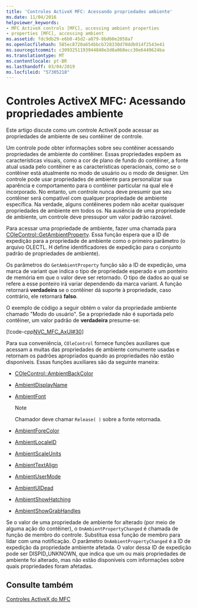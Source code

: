 ```yaml
---
title: 'Controles ActiveX MFC: Acessando propriedades ambiente'
ms.date: 11/04/2016
helpviewer_keywords:
- MFC ActiveX controls [MFC], accessing ambient properties
- properties [MFC], accessing ambient
ms.assetid: fdc9db29-e6b0-45d2-a879-8bd60e2058a7
ms.openlocfilehash: 585ec8720a654bbcb728330d70ddb914f2543e41
ms.sourcegitcommit: c3093251193944840e3d0a068ecc30e6449624ba
ms.translationtype: MT
ms.contentlocale: pt-BR
ms.lasthandoff: 03/04/2019
ms.locfileid: "57305218"
---
```

# <a name="mfc-activex-controls-accessing-ambient-properties"></a>Controles ActiveX MFC: Acessando propriedades ambiente

Este artigo discute como um controle ActiveX pode acessar as propriedades de ambiente de seu contêiner de controle.

Um controle pode obter informações sobre seu contêiner acessando propriedades de ambiente do contêiner. Essas propriedades expõem as características visuais, como a cor de plano de fundo do contêiner, a fonte atual usada pelo contêiner e as características operacionais, como se o contêiner está atualmente no modo de usuário ou o modo de designer. Um controle pode usar propriedades de ambiente para personalizar sua aparência e comportamento para o contêiner particular na qual ele é incorporado. No entanto, um controle nunca deve presumir que seu contêiner será compatível com qualquer propriedade de ambiente específica. Na verdade, alguns contêineres podem não aceitar quaisquer propriedades de ambiente em todos os. Na ausência de uma propriedade de ambiente, um controle deve pressupor um valor padrão razoável.

Para acessar uma propriedade de ambiente, fazer uma chamada para [COleControl::GetAmbientProperty](../mfc/reference/colecontrol-class.md#getambientproperty). Essa função espera que a ID de expedição para a propriedade de ambiente como o primeiro parâmetro (o arquivo OLECTL. H define identificadores de expedição para o conjunto padrão de propriedades de ambiente).

Os parâmetros do `GetAmbientProperty` função são a ID de expedição, uma marca de variant que indica o tipo de propriedade esperado e um ponteiro de memória em que o valor deve ser retornado. O tipo de dados ao qual se refere a esse ponteiro irá variar dependendo da marca variant. A função retornará **verdadeira** se o contêiner dá suporte à propriedade, caso contrário, ele retornará **falso**.

O exemplo de código a seguir obtém o valor da propriedade ambiente chamado "Modo do usuário". Se a propriedade não é suportada pelo contêiner, um valor padrão de **verdadeira** presume-se:

[!code-cpp[NVC_MFC_AxUI#30](../mfc/codesnippet/cpp/mfc-activex-controls-accessing-ambient-properties_1.cpp)]

Para sua conveniência, `COleControl` fornece funções auxiliares que acessam a muitas das propriedades de ambiente comumente usadas e retornam os padrões apropriados quando as propriedades não estão disponíveis. Essas funções auxiliares são da seguinte maneira:

- [COleControl::AmbientBackColor](../mfc/reference/colecontrol-class.md#ambientbackcolor)

- [AmbientDisplayName](../mfc/reference/colecontrol-class.md#ambientdisplayname)

- [AmbientFont](../mfc/reference/colecontrol-class.md#ambientfont)

    > [!NOTE]
    >  Chamador deve chamar `Release( )` sobre a fonte retornada.

- [AmbientForeColor](../mfc/reference/colecontrol-class.md#ambientforecolor)

- [AmbientLocaleID](../mfc/reference/colecontrol-class.md#ambientlocaleid)

- [AmbientScaleUnits](../mfc/reference/colecontrol-class.md#ambientscaleunits)

- [AmbientTextAlign](../mfc/reference/colecontrol-class.md#ambienttextalign)

- [AmbientUserMode](../mfc/reference/colecontrol-class.md#ambientusermode)

- [AmbientUIDead](../mfc/reference/colecontrol-class.md#ambientuidead)

- [AmbientShowHatching](../mfc/reference/colecontrol-class.md#ambientshowhatching)

- [AmbientShowGrabHandles](../mfc/reference/colecontrol-class.md#ambientshowgrabhandles)

Se o valor de uma propriedade de ambiente for alterado (por meio de alguma ação do contêiner), o `OnAmbientPropertyChanged` é chamada de função de membro do controle. Substitua essa função de membro para lidar com uma notificação. O parâmetro `OnAmbientPropertyChanged` é a ID de expedição da propriedade ambiente afetada. O valor dessa ID de expedição pode ser DISPID_UNKNOWN, que indica que um ou mais propriedades de ambiente foi alterado, mas não estão disponíveis com informações sobre quais propriedades foram afetadas.

## <a name="see-also"></a>Consulte também

[Controles ActiveX do MFC](../mfc/mfc-activex-controls.md)
